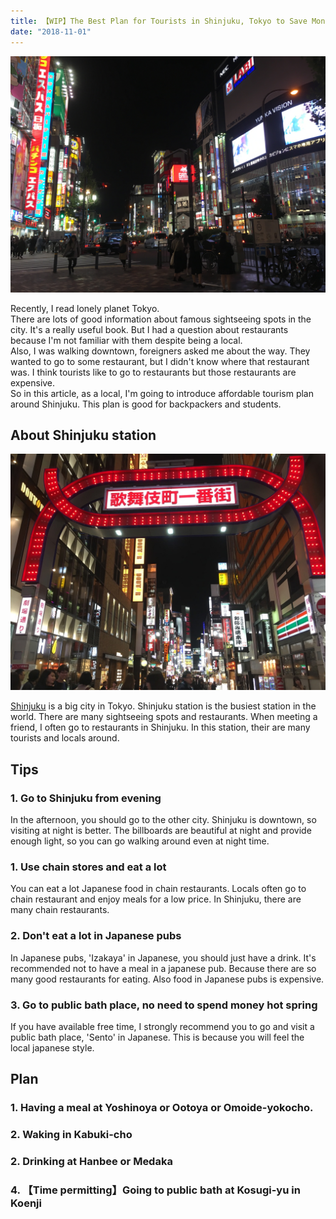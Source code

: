 ```yaml
---
title: 【WIP】The Best Plan for Tourists in Shinjuku, Tokyo to Save Money by a local
date: "2018-11-01"
---
```


![Shinjuku landscape](./shinjuku-landscape.jpg)

Recently, I read lonely planet Tokyo.  
There are lots of good information about famous sightseeing spots in the city.
It's a really useful book. But I had a question about restaurants because I'm not familiar with them despite being a local.  
 Also, I was walking downtown, foreigners asked me about the way. They wanted to go to some restaurant, but I didn't know where that restaurant was. I think tourists like to go to restaurants but those restaurants are expensive.  
  So in this article, as a local, I'm going to introduce affordable tourism plan around Shinjuku. This plan is good for backpackers and students.


## About Shinjuku station

![Kabukicho](./kabukicho.jpg)
 
[Shinjuku](https://en.wikipedia.org/wiki/Shinjuku)
is a big city in Tokyo. Shinjuku station is the busiest station in the world. There are many sightseeing spots and restaurants. When meeting a friend, I often go to restaurants in Shinjuku. In this station, their are many tourists and locals around.

## Tips
### 1. Go to Shinjuku from evening
In the afternoon, you should go to the other city. Shinjuku is downtown, so visiting at night is better. The billboards are beautiful at night and provide enough light, so you can go walking around even at night time.

### 1. Use chain stores and eat a lot
You can eat a lot Japanese food in chain restaurants. Locals often go to chain restaurant and enjoy meals for a low price. In Shinjuku, there are many chain restaurants.

### 2. Don't eat a lot in Japanese pubs
In Japanese pubs, 'Izakaya' in Japanese, you should just have a drink. It's recommended not to have a meal in a japanese pub.
Because there are so many good restaurants for eating. Also food in Japanese pubs is expensive. 

### 3. Go to public bath place, no need to spend money hot spring
If you have available free time, I strongly recommend you to go and visit a public bath place, 'Sento' in Japanese. This is because you will feel the local japanese style.


## Plan
### 1. Having a meal at Yoshinoya or Ootoya or Omoide-yokocho.
### 2. Waking in Kabuki-cho 
### 2. Drinking at Hanbee or Medaka
### 4. 【Time permitting】Going to public bath at Kosugi-yu in Koenji